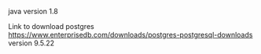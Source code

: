 java version 1.8
 
Link to download postgres
https://www.enterprisedb.com/downloads/postgres-postgresql-downloads
version 9.5.22